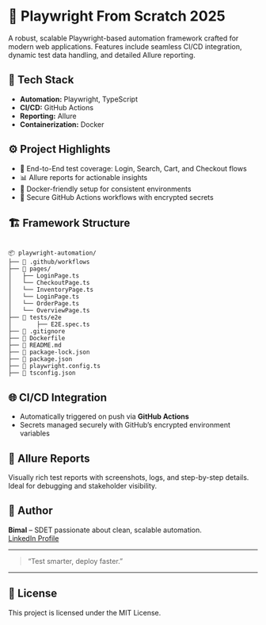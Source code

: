 # 🚀 Playwright From Scratch 2025

A robust, scalable Playwright-based automation framework crafted for modern web applications. Features include seamless CI/CD integration, dynamic test data handling, and detailed Allure reporting.

## 🧰 Tech Stack

- **Automation:** Playwright, TypeScript  
- **CI/CD:** GitHub Actions  
- **Reporting:** Allure    
- **Containerization:** Docker

## ⚙️ Project Highlights

- 🔄 End-to-End test coverage: Login, Search, Cart, and Checkout flows    
- 📊 Allure reports for actionable insights    
- 🐳 Docker-friendly setup for consistent environments  
- 🔐 Secure GitHub Actions workflows with encrypted secrets  

## 🏗️ Framework Structure

```

📦 playwright-automation/
├── 📂 .github/workflows
├── 📂 pages/
│   ├── LoginPage.ts
│   └── CheckoutPage.ts
│   └── InventoryPage.ts
│   └── LoginPage.ts
│   └── OrderPage.ts
│   └── OverviewPage.ts
├── 📂 tests/e2e
│       ├── E2E.spec.ts
├── 📄 .gitignore
├── 📄 Dockerfile
├── 📄 README.md
├── 📄 package-lock.json
├── 📄 package.json
├── 📄 playwright.config.ts
├── 📄 tsconfig.json
```


## 🌐 CI/CD Integration

- Automatically triggered on push via **GitHub Actions**
- Secrets managed securely with GitHub’s encrypted environment variables

## 📸 Allure Reports

Visually rich test reports with screenshots, logs, and step-by-step details. Ideal for debugging and stakeholder visibility.

## 👤 Author

**Bimal** – SDET passionate about clean, scalable automation.  
[LinkedIn Profile](https://www.linkedin.com/in/sharma-bimal/)

---

> “Test smarter, deploy faster.”

---

## 📄 License

This project is licensed under the MIT License.
